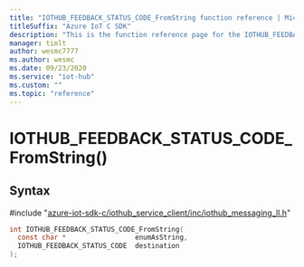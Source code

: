 ```yaml
---                             
title: "IOTHUB_FEEDBACK_STATUS_CODE_FromString function reference | Microsoft Docs" 
titleSuffix: "Azure IoT C SDK"            
description: "This is the function reference page for the IOTHUB_FEEDBACK_STATUS_CODE_FromString() function in the Azure IoT C SDK. This SDK is used with Azure IoT Hub and Azure IoT Hub Device Provisioning Service"            
manager: timlt                 
author: wesmc7777              
ms.author: wesmc               
ms.date: 09/23/2020                    
ms.service: "iot-hub"             
ms.custom: ""                
ms.topic: "reference"        
---                            
```


# IOTHUB_FEEDBACK_STATUS_CODE_FromString()

## Syntax

\#include "[azure-iot-sdk-c/iothub_service_client/inc/iothub_messaging_ll.h](../iothub-messaging-ll-h.md)"  
```C
int IOTHUB_FEEDBACK_STATUS_CODE_FromString(
  const char *                 enumAsString,
  IOTHUB_FEEDBACK_STATUS_CODE  destination
);
```

